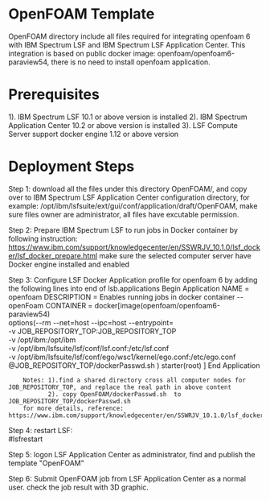 # OpenFOAM Template
OpenFOAM directory include all files required for integrating openfoam 6 with IBM Spectrum LSF and IBM Spectrum LSF Application Center.
This integration is based on public docker image: openfoam/openfoam6-paraview54, there is no need to install openfoam application.

# Prerequisites
1). IBM Spectrum LSF 10.1 or above version is installed
2). IBM Spectrum Application Center 10.2 or above version is installed
3). LSF Compute Server support docker engine 1.12 or above version

# Deployment Steps
Step 1: download all the files under this directory OpenFOAM/,   and copy over to IBM Spectrum LSF Application Center configuration 
        directory, for example:  /opt/ibm/lsfsuite/ext/gui/conf/application/draft/OpenFOAM, make sure files owner are administrator, 
        all files have excutable permission.
        
Step 2: Prepare IBM Spectrum LSF to run jobs in Docker container by following instruction: 
        https://www.ibm.com/support/knowledgecenter/en/SSWRJV_10.1.0/lsf_docker/lsf_docker_prepare.html 
        make sure the selected computer server have Docker engine installed  and enabled
        
Step 3: Configure LSF Docker Application profile for openfoam 6 by adding the following lines into end of lsb.applications
        Begin Application
        NAME         = openfoam
        DESCRIPTION  = Enables running jobs in docker container --openFoam
        CONTAINER = docker[image(openfoam/openfoam6-paraview54)  \
                    options(--rm --net=host --ipc=host --entrypoint=  \
                            -v JOB_REPOSITORY_TOP:JOB_REPOSITORY_TOP \
                            -v /opt/ibm:/opt/ibm \
                            -v /opt/ibm/lsfsuite/lsf/conf/lsf.conf:/etc/lsf.conf \
                            -v /opt/ibm/lsfsuite/lsf/conf/ego/wsc1/kernel/ego.conf:/etc/ego.conf \
	                          @JOB_REPOSITORY_TOP/dockerPasswd.sh
                  ) starter(root) ]
        End Application

        Notes: 1).find a shared directory cross all computer nodes for JOB_REPOSITORY_TOP, and replace the real path in above content
               2). copy OpenFOAM/dockerPasswd.sh  to  JOB_REPOSITORY_TOP/dockerPasswd.sh
        for more details, reference: https://www.ibm.com/support/knowledgecenter/en/SSWRJV_10.1.0/lsf_docker/lsf_docker_prepare.html
        
Step 4: restart LSF:   
        #lsfrestart
        
Step 5: logon LSF Application Center as administrator,  find and publish the template "OpenFOAM"

Step 6: Submit OpenFOAM job from LSF Application Center as a normal user.  check the job result with 3D graphic.
